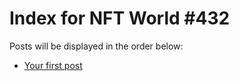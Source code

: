 # Index for NFT World #432
Posts will be displayed in the order below:

- [Your first post](./001-first.md)

